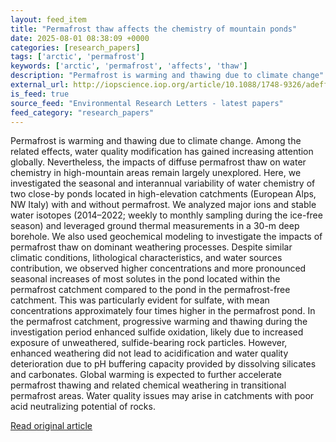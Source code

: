 ```yaml
---
layout: feed_item
title: "Permafrost thaw affects the chemistry of mountain ponds"
date: 2025-08-01 08:38:09 +0000
categories: [research_papers]
tags: ['arctic', 'permafrost']
keywords: ['arctic', 'permafrost', 'affects', 'thaw']
description: "Permafrost is warming and thawing due to climate change"
external_url: http://iopscience.iop.org/article/10.1088/1748-9326/adeff7
is_feed: true
source_feed: "Environmental Research Letters - latest papers"
feed_category: "research_papers"
---
```


Permafrost is warming and thawing due to climate change. Among the related effects, water quality modification has gained increasing attention globally. Nevertheless, the impacts of diffuse permafrost thaw on water chemistry in high-mountain areas remain largely unexplored. Here, we investigated the seasonal and interannual variability of water chemistry of two close-by ponds located in high-elevation catchments (European Alps, NW Italy) with and without permafrost. We analyzed major ions and stable water isotopes (2014–2022; weekly to monthly sampling during the ice-free season) and leveraged ground thermal measurements in a 30-m deep borehole. We also used geochemical modeling to investigate the impacts of permafrost thaw on dominant weathering processes. Despite similar climatic conditions, lithological characteristics, and water sources contribution, we observed higher concentrations and more pronounced seasonal increases of most solutes in the pond located within the permafrost catchment compared to the pond in the permafrost-free catchment. This was particularly evident for sulfate, with mean concentrations approximately four times higher in the permafrost pond. In the permafrost catchment, progressive warming and thawing during the investigation period enhanced sulfide oxidation, likely due to increased exposure of unweathered, sulfide-bearing rock particles. However, enhanced weathering did not lead to acidification and water quality deterioration due to pH buffering capacity provided by dissolving silicates and carbonates. Global warming is expected to further accelerate permafrost thawing and related chemical weathering in transitional permafrost areas. Water quality issues may arise in catchments with poor acid neutralizing potential of rocks.

[Read original article](http://iopscience.iop.org/article/10.1088/1748-9326/adeff7)
